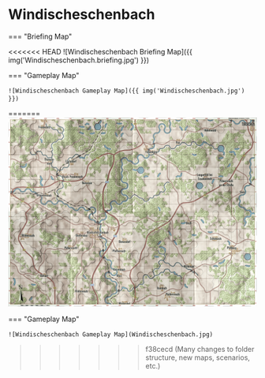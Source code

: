 # Windischeschenbach

=== "Briefing Map"

<<<<<<< HEAD
    ![Windischeschenbach Briefing Map]({{ img('Windischeschenbach.briefing.jpg') }})

=== "Gameplay Map"

    ![Windischeschenbach Gameplay Map]({{ img('Windischeschenbach.jpg') }})
=======
    ![Windischeschenbach Briefing Map](Windischeschenbach.briefing.jpg)

=== "Gameplay Map"

    ![Windischeschenbach Gameplay Map](Windischeschenbach.jpg)
>>>>>>> f38cecd (Many changes to folder structure, new maps, scenarios, etc.)
